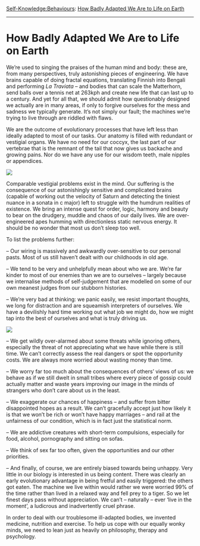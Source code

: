 [Self-Knowledge:](https://www.theschooloflife.com/thebookoflife/category/self-knowledge/)[Behaviours](https://www.theschooloflife.com/thebookoflife/category/self-knowledge/behaviours/): [How Badly Adapted We Are to Life on Earth](https://www.theschooloflife.com/thebookoflife/how-badly-adapted-we-are-to-life-on-earth/)

* * *

# How Badly Adapted We Are to Life on Earth

We’re used to singing the praises of the human mind and body: these are, from many perspectives, truly astonishing pieces of engineering. We have brains capable of doing fractal equations, translating Finnish into Bengali and performing _La Traviata_ – and bodies that can scale the Matterhorn, send balls over a tennis net at 263kph and create new life that can last up to a century. And yet for all that, we should admit how questionably designed we actually are in many areas, if only to forgive ourselves for the mess and sadness we typically generate. It’s not simply our fault; the machines we’re trying to live through are riddled with flaws.

We are the outcome of evolutionary processes that have left less than ideally adapted to most of our tasks. Our anatomy is filled with redundant or vestigial organs. We have no need for our coccyx, the last part of our vertebrae that is the remnant of the tail that now gives us backache and growing pains. Nor do we have any use for our wisdom teeth, male nipples or appendices.

![](https://www.theschooloflife.com/thebookoflife/wp-content/uploads/2019/03/Adapted-to-Womb-min-747x1024.jpg)

Comparable vestigial problems exist in the mind. Our suffering is the consequence of our astonishingly sensitive and complicated brains (capable of working out the velocity of Saturn and detecting the tiniest nuance in a sonata in c major) left to struggle with the humdrum realities of existence. We bring an intense quest for order, logic, harmony and beauty to bear on the drudgery, muddle and chaos of our daily lives. We are over-engineered apes humming with directionless static nervous energy. It should be no wonder that most us don’t sleep too well.

To list the problems further:

– Our wiring is massively and awkwardly over-sensitive to our personal pasts. Most of us still haven’t dealt with our childhoods in old age.

– We tend to be very and unhelpfully mean about who we are. We’re far kinder to most of our enemies than we are to ourselves – largely because we internalise methods of self-judgement that are modelled on some of our own meanest judges from our stubborn histories.

– We’re very bad at thinking: we panic easily, we resist important thoughts, we long for distraction and are squeamish interpreters of ourselves. We have a devilishly hard time working out what job we might do, how we might tap into the best of ourselves and what is truly driving us.

![](https://www.theschooloflife.com/thebookoflife/wp-content/uploads/2019/03/Adapted-720x1024.jpg)

– We get wildly over-alarmed about some threats while ignoring others, especially the threat of not appreciating what we have while there is still time. We can’t correctly assess the real dangers or spot the opportunity costs. We are always more worried about wasting money than time.

– We worry far too much about the consequences of others’ views of us: we behave as if we still dwelt in small tribes where every piece of gossip could actually matter and waste years improving our image in the minds of strangers who don’t care about us in the least.

– We exaggerate our chances of happiness – and suffer from bitter disappointed hopes as a result. We can’t gracefully accept just how likely it is that we won’t be rich or won’t have happy marriages – and rail at the unfairness of our condition, which is in fact just the statistical norm.

– We are addictive creatures with short-term compulsions, especially for food, alcohol, pornography and sitting on sofas.

– We think of sex far too often, given the opportunities and our other priorities.

– And finally, of course, we are entirely biased towards being unhappy. Very little in our biology is interested in us being content. There was clearly an early evolutionary advantage in being fretful and easily triggered: the others got eaten. The machine we live within would rather we were worried 99% of the time rather than lived in a relaxed way and fell prey to a tiger. So we let finest days pass without appreciation. We can’t – naturally – ever ‘live in the moment’, a ludicrous and inadvertently cruel phrase.

In order to deal with our troublesome ill-adapted bodies, we invented medicine, nutrition and exercise. To help us cope with our equally wonky minds, we need to lean just as heavily on philosophy, therapy and psychology.
